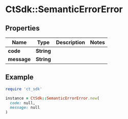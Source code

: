 # CtSdk::SemanticErrorError

## Properties

| Name | Type | Description | Notes |
| ---- | ---- | ----------- | ----- |
| **code** | **String** |  |  |
| **message** | **String** |  |  |

## Example

```ruby
require 'ct_sdk'

instance = CtSdk::SemanticErrorError.new(
  code: null,
  message: null
)
```

